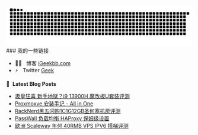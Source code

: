 <picture>
  <source media="(prefers-color-scheme: dark)" srcset="https://raw.githubusercontent.com/DevJayson/DevJayson/output/github-contribution-grid-snake-dark.svg">
  <source media="(prefers-color-scheme: light)" srcset="https://raw.githubusercontent.com/DevJayson/DevJayson/output/github-contribution-grid-snake.svg">
  <img alt="github contribution grid snake animation" src="https://raw.githubusercontent.com/DevJayson/DevJayson/output/github-contribution-grid-snake.svg">
</picture>
### 我的一些链接

- 👨‍💻 &nbsp; 博客 [iGeekbb.com](https://www.igeekbb.com/)
- ⚡ &nbsp; Twitter [Geek](https://twitter.com/geekbb)


📕 &nbsp;**Latest Blog Posts**
<!-- BLOG-POST-LIST:START -->
- [圾皇狂喜 新手地狱？i9 13900H 魔改板U套装评测](http://example.com/2024/01/02/13900h/)
- [Proxmoxve 安装手记 - All in One](http://example.com/2023/11/29/proxmoxve/)
- [RackNerd黑五闪购1C1G12GB圣何塞机房评测](http://example.com/2023/11/25/racknerd/)
- [PassWall 负载均衡 HAProxy 保姆级设置](http://example.com/2023/10/18/passwall-haproxy/)
- [欧洲 Scaleway 年付 40RMB VPS IPV6 搭梯评测](http://example.com/2023/10/06/Scaleway/)
<!-- BLOG-POST-LIST:END -->
<!--
**igeekbb/igeekbb** is a ✨ _special_ ✨ repository because its `README.md` (this file) appears on your GitHub profile.

Here are some ideas to get you started:

- 🔭 I’m currently working on ...
- 🌱 I’m currently learning ...
- 👯 I’m looking to collaborate on ...
- 🤔 I’m looking for help with ...
- 💬 Ask me about ...
- 📫 How to reach me: ...
- 😄 Pronouns: ...
- ⚡ Fun fact: ...
-->
